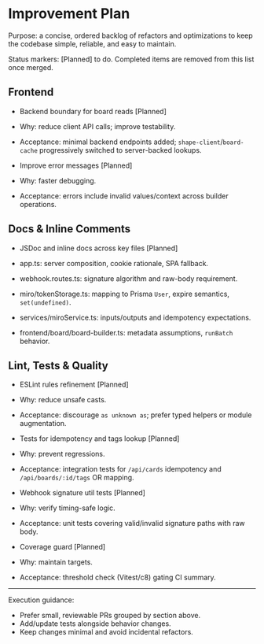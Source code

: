 # Improvement Plan

Purpose: a concise, ordered backlog of refactors and optimizations to keep the codebase simple, reliable, and easy to maintain.

Status markers: [Planned] to do. Completed items are removed from this list once merged.

## Frontend

- Backend boundary for board reads [Planned]

- Why: reduce client API calls; improve testability.
- Acceptance: minimal backend endpoints added; `shape-client`/`board-cache` progressively switched to server-backed lookups.

- Improve error messages [Planned]

- Why: faster debugging.
- Acceptance: errors include invalid values/context across builder operations.

## Docs & Inline Comments

- JSDoc and inline docs across key files [Planned]

- app.ts: server composition, cookie rationale, SPA fallback.
- webhook.routes.ts: signature algorithm and raw-body requirement.
- miro/tokenStorage.ts: mapping to Prisma `User`, expire semantics, `set(undefined)`.
- services/miroService.ts: inputs/outputs and idempotency expectations.
- frontend/board/board-builder.ts: metadata assumptions, `runBatch` behavior.

## Lint, Tests & Quality

- ESLint rules refinement [Planned]

- Why: reduce unsafe casts.
- Acceptance: discourage `as unknown as`; prefer typed helpers or module augmentation.

- Tests for idempotency and tags lookup [Planned]

- Why: prevent regressions.
- Acceptance: integration tests for `/api/cards` idempotency and `/api/boards/:id/tags` OR mapping.

- Webhook signature util tests [Planned]

- Why: verify timing-safe logic.
- Acceptance: unit tests covering valid/invalid signature paths with raw body.

- Coverage guard [Planned]

- Why: maintain targets.
- Acceptance: threshold check (Vitest/c8) gating CI summary.

---

Execution guidance:

- Prefer small, reviewable PRs grouped by section above.
- Add/update tests alongside behavior changes.
- Keep changes minimal and avoid incidental refactors.

